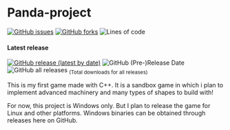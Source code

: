 # Panda-project

[![GitHub issues](https://img.shields.io/github/issues/IsakTheHacker/Panda-project)](https://github.com/IsakTheHacker/Panda-project/issues)
[![GitHub forks](https://img.shields.io/github/forks/IsakTheHacker/Panda-project)](https://github.com/IsakTheHacker/Panda-project/network)
![Lines of code](https://img.shields.io/tokei/lines/github/IsakTheHacker/Panda-project)

#### Latest release
[![GitHub release (latest by date)](https://img.shields.io/github/v/release/IsakTheHacker/Panda-project?include_prereleases)](https://github.com/IsakTheHacker/Panda-project/releases)
![GitHub (Pre-)Release Date](https://img.shields.io/github/release-date-pre/IsakTheHacker/Panda-project)
![GitHub all releases](https://img.shields.io/github/downloads/IsakTheHacker/Panda-project/total) <sub>(Total downloads for all releases)</sub>

This is my first game made with C++. It is a sandbox game in which i plan to implement advanced machinery and many types of shapes to build with!

For now, this project is Windows only. But I plan to release the game for Linux and other platforms. Windows binaries can be obtained through releases here on GitHub.
